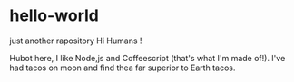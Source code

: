# hello-world
just another rapository
Hi Humans !

Hubot here, I like Node,js and Coffeescript (that's what I'm made of!).
I've had tacos on moon and find thea far superior to Earth tacos.
